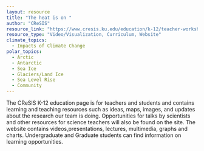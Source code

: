 ```yaml
---
layout: resource
title: "The heat is on "
author: "CReSIS"
resource_link: "https://www.cresis.ku.edu/education/k-12/teacher-workshops"
resource_type: "Video/Visualization, Curriculum, Website"
climate_topics:
  - Impacts of Climate Change
polar_topics:
  - Arctic
  - Antarctic
  - Sea Ice
  - Glaciers/Land Ice
  - Sea Level Rise
  - Community
---
```


The CReSIS K-12 education page is for teachers and students and contains learning and teaching resources such as ideas, maps, images, and updates about the research our team is doing. Opportunities for talks by scientists and other resources for science teachers will also be found on the site.  The website contains videos,presentations, lectures, multimedia, graphs and charts.  Undergraduate and Graduate students can find information on learning opportunities.
